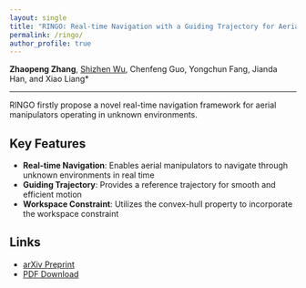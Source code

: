 ```yaml
---
layout: single
title: "RINGO: Real-time Navigation with a Guiding Trajectory for Aerial Manipulators in Unknown Environments"
permalink: /ringo/
author_profile: true
---
```


**Zhaopeng Zhang**, [Shizhen Wu](https://scholar.google.com/citations?user=SLfWXGgAAAAJ&hl=zh-CN&oi=ao), Chenfeng Guo, Yongchun Fang, Jianda Han, and Xiao Liang*

---

RINGO firstly propose a novel real-time navigation framework for aerial manipulators operating in unknown environments. 

## Key Features

- **Real-time Navigation**: Enables aerial manipulators to navigate through unknown environments in real time
- **Guiding Trajectory**: Provides a reference trajectory for smooth and efficient motion
- **Workspace Constraint**: Utilizes the convex-hull property to incorporate the workspace constraint

## Links

- [arXiv Preprint](https://arxiv.org/abs/2504.08338)
- [PDF Download](http://cheungsiupaang.github.io/files/ArXiv.pdf)

